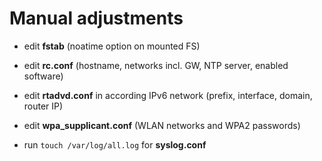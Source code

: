 Manual adjustments
===

- edit **fstab** (noatime option on mounted FS)
- edit **rc.conf** (hostname, networks incl. GW, NTP server, enabled software)
- edit **rtadvd.conf** in according IPv6 network (prefix, interface, domain, router IP)
- edit **wpa_supplicant.conf** (WLAN networks and WPA2 passwords)

- run `touch /var/log/all.log` for **syslog.conf**
